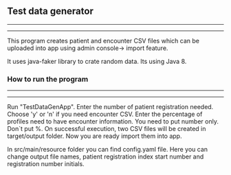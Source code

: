 ## Test data generator
---
---
This program creates patient and encounter CSV files which can be uploaded into app using admin console-> import feature.

It uses java-faker library to crate random data. Its using Java 8.


### How to run the program
---
---
Run "TestDataGenApp".
Enter the number of patient registration needed.
Choose 'y' or 'n' if you need encounter CSV.
Enter the percentage of profiles need to have encounter information. You need to put number only. Don`t put %.
On successful execution, two CSV files will be created in target/output folder. Now you are ready import them into app.

In src/main/resource folder you can find config.yaml file.
Here you can change output file names, patient registration index start number and registration number initials.
